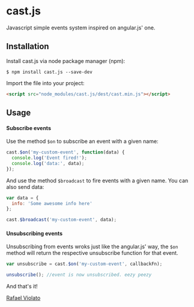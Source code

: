 # cast.js

Javascript simple events system inspired on angular.js' one.

## Installation

Install cast.js via node package manager (npm):

```
$ npm install cast.js --save-dev
```

Import the file into your project:

```html
<script src="node_modules/cast.js/dest/cast.min.js"></script>
```

## Usage

#### Subscribe events

Use the method `$on` to subscribe an event with a given name:

```javascript
cast.$on('my-custom-event', function(data) {
  console.log('Event fired!');
  console.log('data:', data);
});
```

And use the method `$broadcast` to fire events with a given name. You can also send data:

```javascript
var data = {
  info: 'Some awesome info here'
};

cast.$broadcast('my-custom-event', data);
```

#### Unsubscribing events

Unsubscribing from events wroks just like the angular.js' way, the `$on` method will return the respective unsubscribe function for that event.

```javascript
var unsubscribe = cast.$on('my-custom-event', callbackFn);

unsubscribe(); //event is now unsubscribed. eezy peezy
```

And that's it!

[Rafael Violato](http://rviolato.com)
